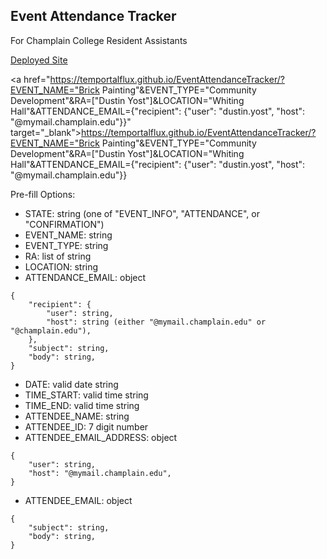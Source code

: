 Event Attendance Tracker
-

For Champlain College Resident Assistants

[Deployed Site](https://temportalflux.github.io/EventAttendanceTracker/)

<a href="https://temportalflux.github.io/EventAttendanceTracker/?EVENT_NAME="Brick Painting"&EVENT_TYPE="Community Development"&RA=["Dustin Yost"]&LOCATION="Whiting Hall"&ATTENDANCE_EMAIL={"recipient": {"user": "dustin.yost", "host": "@mymail.champlain.edu"}}" target="_blank">https://temportalflux.github.io/EventAttendanceTracker/?EVENT_NAME="Brick Painting"&EVENT_TYPE="Community Development"&RA=\["Dustin Yost"]&LOCATION="Whiting Hall"&ATTENDANCE_EMAIL={"recipient": {"user": "dustin.yost", "host": "@mymail.champlain.edu"}}</a>

Pre-fill Options:
- STATE: string (one of "EVENT_INFO", "ATTENDANCE", or "CONFIRMATION")
- EVENT_NAME: string
- EVENT_TYPE: string
- RA: list of string
- LOCATION: string
- ATTENDANCE_EMAIL: object
```
{
	"recipient": {
		"user": string,
		"host": string (either "@mymail.champlain.edu" or "@champlain.edu"),
	},
	"subject": string,
	"body": string,
}
```
- DATE: valid date string
- TIME_START: valid time string
- TIME_END: valid time string
- ATTENDEE_NAME: string
- ATTENDEE_ID: 7 digit number
- ATTENDEE_EMAIL_ADDRESS: object
```
{
	"user": string,
	"host": "@mymail.champlain.edu",
}
```
- ATTENDEE_EMAIL: object
```
{
	"subject": string,
	"body": string,
}
```
